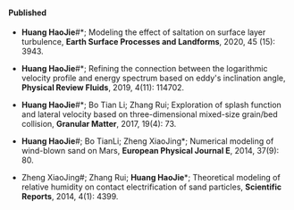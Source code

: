 
#### Published

- <strong>Huang HaoJie</strong>#*; Modeling the effect of saltation on surface layer turbulence, <strong>Earth Surface Processes and Landforms</strong>, 2020, 45 (15): 3943.

- <strong>Huang HaoJie</strong>#*; Refining the connection between the logarithmic velocity profile and energy spectrum based on eddy's inclination angle, <strong>Physical Review Fluids</strong>, 2019, 4(11): 114702.

- <strong>Huang HaoJie</strong>#*; Bo Tian Li; Zhang Rui; Exploration of splash function and lateral velocity based on three-dimensional mixed-size grain/bed collision, <strong>Granular Matter</strong>, 2017, 19(4): 73.

- <strong>Huang HaoJie</strong>#; Bo TianLi; Zheng XiaoJing*; Numerical modeling of wind-blown sand on Mars, <strong>European Physical Journal E</strong>, 2014, 37(9): 80.

- Zheng XiaoJing#; Zhang Rui; <strong>Huang HaoJie</strong>*; Theoretical modeling of relative humidity on contact electrification of sand particles, <strong>Scientific Reports</strong>, 2014, 4(1): 4399.

